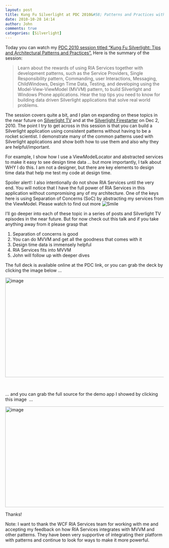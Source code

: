 ```yaml
---
layout: post
title: Kung Fu Silverlight at PDC 2010&#58; Patterns and Practices with MVVM and RIA Services
date: 2010-10-28 14:14
author: John
comments: true
categories: [Silverlight]
---
```

<p>Today you can watch my <a href="http://jpapa.me/pdc10kungfu">PDC 2010 session titled “Kung Fu Silverlight: Tips and Architectural Patterns and Practices”.</a> Here is the summary of the session:</p>  <blockquote>   <p>Learn about the rewards of using RIA Services together with development patterns, such as the Service Providers, Single Responsibility pattern, Commanding, user Interactions, Messaging, ChildWindows, Design Time Data, Testing, and developing using the Model-View-ViewModel (MVVM) pattern, to build Silverlight and Windows Phone applications. Hear the top tips you need to know for building data driven Silverlight applications that solve real world problems.</p> </blockquote>  <p>The session covers quite a bit, and I plan on expanding on these topics in the near future on <a href="http://silverlight.tv">Silverlight TV</a> and at the <a href="http://jpapa.me/slfs10">Silverlight Firestarter</a> on Dec 2, 2010. The point I try to get across in this session is that you can build a Silverlight application using consistent patterns without having to be a rocket scientist. I demonstrate many of the common patterns used with Silverlight applications and show both how to use them and also why they are helpful/important. </p>  <p>For example, I show how I use a ViewModelLocator and abstracted services to make it easy to see design time data … but more importantly, I talk about WHY I do this. I am not a designer, but there are key elements to design time data that help me test my code at design time. </p>  <p>Spoiler alert!: I also intentionally do not show RIA Services until the very end. You will notice that I have the full power of RIA Services in this application without compromising any of my architecture. One of the keys here is using Separation of Concerns (SoC) by abstracting my services from the ViewModel. Please watch to find out more <img style="border-bottom-style: none; border-right-style: none; border-top-style: none; border-left-style: none" class="wlEmoticon wlEmoticon-smile" alt="Smile" src="/wp-content/uploads/files/media/image/Windows-Live-Writer/Kung-Fu-Silverlight-PDC-10-Session_955E/wlEmoticon-smile_2.png" /></p>  <p>I’ll go deeper into each of these topic in a series of posts and Silverlight TV episodes in the near future. But for now check out this talk and if you take anything away from it please grasp that</p>  <ol>   <li>Separation of concerns is good </li>    <li>You can do MVVM and get all the goodness that comes with it </li>    <li>Design time data is immensely helpful </li>    <li>RIA Services fits into MVVM </li>    <li>John will follow up with deeper dives </li> </ol>  <p>The full deck is available online at the PDC link, or you can grab the deck by clicking the image below …</p>  <p><a href="/wp-content/uploads/files/downloads/PDC2010-CD50-Papa.zip"><img style="background-image: none; border-bottom: 0px; border-left: 0px; padding-left: 0px; padding-right: 0px; display: inline; border-top: 0px; border-right: 0px; padding-top: 0px" title="image" border="0" alt="image" src="/wp-content/uploads/files/media/image/Windows-Live-Writer/Kung-Fu-Silverlight-PDC-10-Session_955E/image_3.png" width="562" height="318" /></a></p>  <p>&#160;</p>  <p>… and you can grab the full source for the demo app I showed by clicking this image&#160; … </p>  <p><a href="/wp-content/uploads/files/downloads/PDC2010-CD50-Papa-Code.zip"><img style="background-image: none; border-right-width: 0px; padding-left: 0px; padding-right: 0px; display: inline; border-top-width: 0px; border-bottom-width: 0px; border-left-width: 0px; padding-top: 0px" title="image" border="0" alt="image" src="/wp-content/uploads/files/media/image/Windows-Live-Writer/Kung-Fu-Silverlight-PDC-10-Session_955E/image_6.png" width="563" height="321" /></a></p>  <p>Thanks!</p>  <p>Note: I want to thank the WCF RIA Services team for working with me and accepting my feedback on how RIA Services integrates with MVVM and other patterns. They have been very supportive of integrating their platform with patterns and continue to look for ways to make it more powerful.</p>

